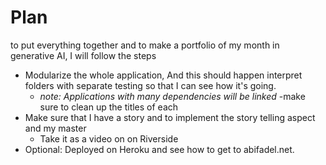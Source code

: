 # Plan
 to put everything together and to make a portfolio of my month in generative AI, I will follow the steps
 - Modularize the whole application, And this should happen interpret folders with separate testing so that I can see how it's going.
    - *note: Applications with many dependencies will be linked*
    -make sure to clean up the titles of each
 - Make sure that I have a story and to implement the story telling aspect and my master
   - Take it as a video on on Riverside
 - Optional: Deployed on Heroku and see how to get to abifadel.net.